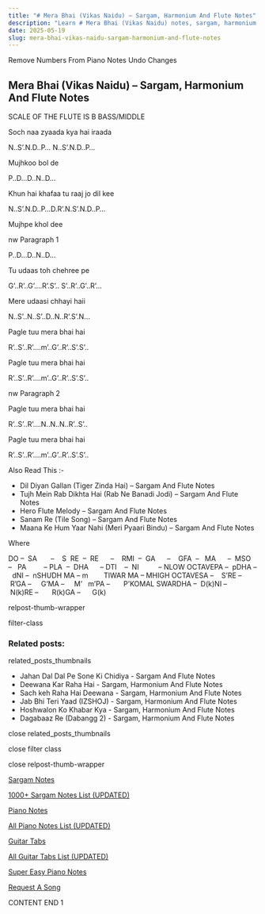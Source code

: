 ```yaml
---
title: "# Mera Bhai (Vikas Naidu) – Sargam, Harmonium And Flute Notes"
description: "Learn # Mera Bhai (Vikas Naidu) notes, sargam, harmonium notations and flute notes. Easy step-by-step tutorial for beginners."
date: 2025-05-19
slug: mera-bhai-vikas-naidu-sargam-harmonium-and-flute-notes
---
```


Remove Numbers From Piano Notes
Undo Changes



## Mera Bhai (Vikas Naidu) – Sargam, Harmonium And Flute Notes



SCALE OF THE FLUTE IS B BASS/MIDDLE



Soch naa zyaada kya hai iraada



N..S’.N.D..P… N..S’.N.D..P…



Mujhkoo bol de



P..D…D..N..D…



Khun hai khafaa tu raaj jo dil kee



N..S’.N.D..P…D.R’.N.S’.N.D..P…



Mujhpe khol dee



nw Paragraph 1

P..D…D..N..D…



Tu udaas toh chehree pe



G’..R’..G’….R’.S’.. S’..R’..G’..R’…



Mere udaasi chhayi haii



N..S’..N..S’..D..N..R’.S’.N…



Pagle tuu mera bhai hai



R’..S’..R’….m’..G’..R’..S’.S’..



Pagle tuu mera bhai hai



R’..S’..R’….m’..G’..R’..S’.S’..

nw Paragraph 2



Pagle tuu mera bhai hai



R’..S’..R’….N..N..N..R’..S’..



Pagle tuu mera bhai hai



R’..S’..R’….m’..G’..R’..S’.S’..



Also Read This :-



* Dil Diyan Gallan (Tiger Zinda Hai) – Sargam And Flute Notes
* Tujh Mein Rab Dikhta Hai (Rab Ne Banadi Jodi) – Sargam And Flute Notes
* Hero Flute Melody – Sargam And Flute Notes
* Sanam Re (Tile Song) – Sargam And Flute Notes
* Maana Ke Hum Yaar Nahi (Meri Pyaari Bindu) – Sargam And Flute Notes



Where



DO –  SA       –    S  RE  –  RE      –    RMI  –  GA      –    GFA  –   MA      –  MSO  –   PA         – PLA  –  DHA      – DTI    –  NI          – NLOW OCTAVEPA –  pDHA –  dNI –  nSHUDH MA – m        TIWAR MA – MHIGH OCTAVESA –    S’RE –     R’GA –     G’MA –     M’   m’PA –       P’KOMAL SWARDHA –  D(k)NI –       N(k)RE –       R(k)GA –      G(k)



relpost-thumb-wrapper

filter-class

### Related posts:

related_posts_thumbnails

* Jahan Dal Dal Pe Sone Ki Chidiya - Sargam And Flute Notes
* Deewana Kar Raha Hai - Sargam, Harmonium And Flute Notes
* Sach keh Raha Hai Deewana - Sargam, Harmonium And Flute Notes
* Jab Bhi Teri Yaad (IZSHOJ) - Sargam, Harmonium And Flute Notes
* Hoshwalon Ko Khabar Kya - Sargam, Harmonium And Flute Notes
* Dagabaaz Re (Dabangg 2) - Sargam, Harmonium And Flute Notes

close related_posts_thumbnails

close filter class

close relpost-thumb-wrapper

[Sargam Notes](/sargam-notes.html)

[1000+ Sargam Notes List (UPDATED)](/all-songs-list-sargam-notes.html)

[Piano Notes](/piano-notes.html)

[All Piano Notes List (UPDATED)](/all-songs-list-piano-notes.html)

[Guitar Tabs](/guitar-tabs.html)

[All Guitar Tabs List (UPDATED)](/all-songs-list-guitar-tabs.html)

[Super Easy Piano Notes](https://studywall.in/)

[Request A Song](/request-a-song.html)

CONTENT END 1

